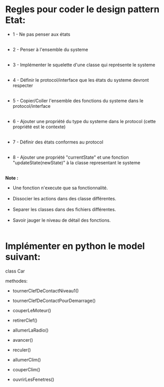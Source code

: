 # Regles pour coder le design pattern Etat:


 

- 1 - Ne pas penser aux états <br/><br/>

- 2 - Penser à l'ensemble du systeme<br/><br/>

- 3 - Implémenter le squelette d'une classe qui représente le systeme<br/><br/>

- 4 - Définir le protocol/interface que les états du systeme devront respecter<br/><br/>

- 5 - Copier/Coller l'ensemble des fonctions du systeme dans le protocol/interface<br/><br/>

- 6 - Ajouter une propriété du type du systeme dans le protocol (cette propriété est le contexte)<br/><br/>

- 7 - Définir des états conformes au protocol<br/><br/>

- 8 - Ajouter une propriété "currentState" et une fonction "updateState(newState)" à la classe representant le systeme<br/><br/>


**Note :**
- Une fonction n'execute que sa fonctionnalité.<br/><br/>
- Dissocier les actions dans des classe différentes.<br/><br/>
- Separer les classes dans des fichiers différentes.<br/><br/>
- Savoir jauger le niveau de détail des fonctions.<br/><br/>



# Implémenter en python le model suivant:


 

class Car

methodes:

- tournerClefDeContactNiveau1()

- tournerClefDeContactPourDemarrage()

- couperLeMoteur()

- retirerClef()


 

- allumerLaRadio()

- avancer()

- reculer()

- allumerClim()

- couperClim()

- ouvrirLesFenetres()